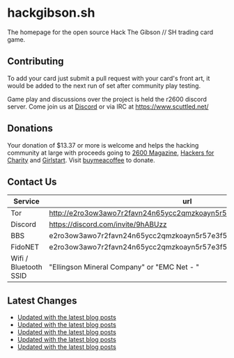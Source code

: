 # hackgibson.sh
The homepage for the open source Hack The Gibson // SH trading card game.


## Contributing

To add your card just submit a pull request with your card's front art, it would be added to the next run of set after community play testing.

Game play and discussions over the project is held the r2600 discord server. Come join us at [Discord](https://discord.com/invite/9hABUzz) or via IRC at https://www.scuttled.net/


## Donations

Your donation of $13.37 or more is welcome and helps the hacking community at large with proceeds going to [2600 Magazine](https://2600.com/), [Hackers for Charity](https://hackersforcharity.org) and [Girlstart](https://girlstart.org).  Visit [buymeacoffee](https://www.buymeacoffee.com/hackgibson.sh) to donate.


## Contact Us

Service | url
-|-
Tor | http://e2ro3ow3awo7r2favn24n65ycc2qmzkoayn5r57e3f56nvjwdcgg32ad.onion
Discord | https://discord.com/invite/9hABUzz
BBS | e2ro3ow3awo7r2favn24n65ycc2qmzkoayn5r57e3f56nvjwdcgg32ad.onion:23
FidoNET | e2ro3ow3awo7r2favn24n65ycc2qmzkoayn5r57e3f56nvjwdcgg32ad.onion:24554
Wifi / Bluetooth SSID | "Ellingson Mineral Company" or "EMC Net - <fidonet address>"

## Latest Changes
<!-- BLOG-POST-LIST:START -->
- [Updated with the latest blog posts](https://github.com/DFW2600/hackgibson.sh/commit/859f3ab70ef8eea35ce35f84c7d215d556ac5485)
- [Updated with the latest blog posts](https://github.com/DFW2600/hackgibson.sh/commit/ebcaa42a51ff7c36efc198ffc5a740abe5f59068)
- [Updated with the latest blog posts](https://github.com/DFW2600/hackgibson.sh/commit/8cca5b19e2a32e4ad3ee985e6252d868f55d0fbc)
- [Updated with the latest blog posts](https://github.com/DFW2600/hackgibson.sh/commit/489028620a45d09e6d00ae9a92b14d9569f31126)
- [Updated with the latest blog posts](https://github.com/DFW2600/hackgibson.sh/commit/99a407fca8769b953a9aac85b877d8d2ce0185be)
<!-- BLOG-POST-LIST:END -->
